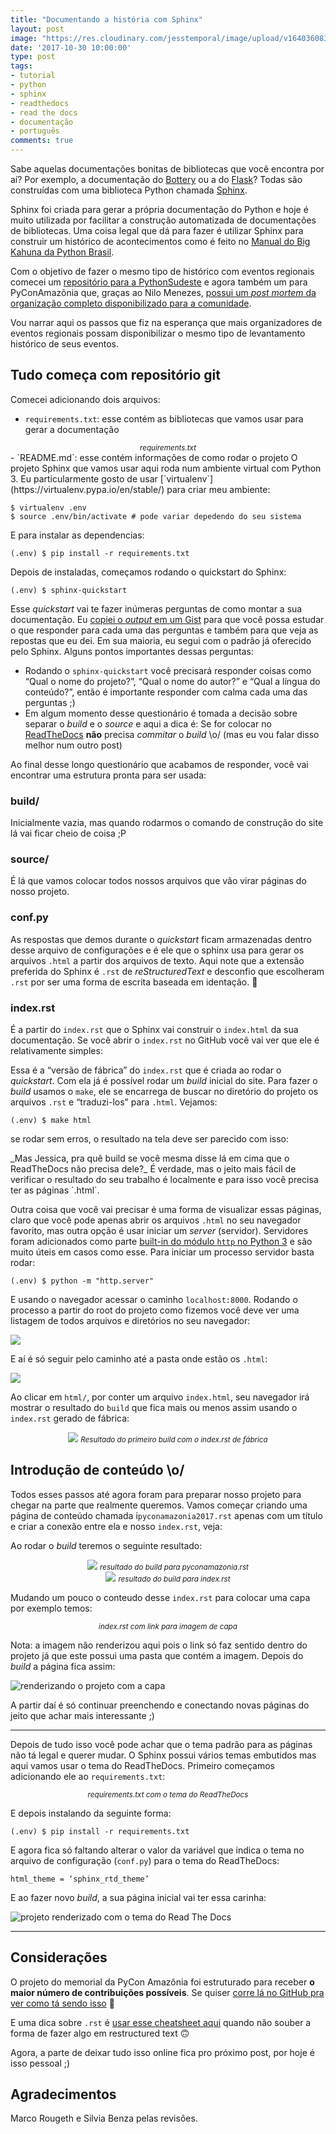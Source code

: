 ```yaml
---
title: "Documentando a história com Sphinx"
layout: post
image: "https://res.cloudinary.com/jesstemporal/image/upload/v1640360836/covers/tutorial_gfgm5n.png"
date: '2017-10-30 10:00:00'
type: post
tags:
- tutorial
- python
- sphinx
- readthedocs
- read the docs
- documentação
- português
comments: true
---
```


Sabe aquelas documentações bonitas de bibliotecas que você encontra por aí? Por exemplo, a documentação do [Bottery](https://docs.bottery.io/en/latest/) ou a do [Flask](http://flask.pocoo.org/docs/0.12/)? Todas são construídas com uma biblioteca Python chamada [Sphinx](http://www.sphinx-doc.org/en/stable/#).

Sphinx foi criada para gerar a própria documentação do Python e hoje é muito utilizada por facilitar a construção automatizada de documentações de bibliotecas. Uma coisa legal que dá para fazer é utilizar Sphinx para construir um histórico de acontecimentos como é feito no [Manual do Big Kahuna da Python Brasil](http://manual-do-big-kahuna.readthedocs.io/en/latest/).

Com o objetivo de fazer o mesmo tipo de histórico com eventos regionais comecei um [repositório para a PythonSudeste](https://github.com/pythonsudeste/pythonsudeste_documentacao) e agora também um para PyConAmazônia que, graças ao Nilo Menezes, [possui um _post mortem_ da organização completo disponibilizado para a comunidade](https://www.dropbox.com/s/tr83g5j5amdkyxt/Pycon%20Amaz%C3%B4nia%202017%20-%20Memorial%20da%20Organiza%C3%A7%C3%A3o%20do%20Evento.pdf?dl=0).

Vou narrar aqui os passos que fiz na esperança que mais organizadores de eventos regionais possam disponibilizar o mesmo tipo de levantamento histórico de seus eventos.

## Tudo começa com repositório git

Comecei adicionando dois arquivos:
- `requirements.txt`: esse contém as bibliotecas que vamos usar para gerar a documentação
<center>
<script src="https://gist.github.com/jtemporal/7e6a99f4245407367dc07740b04f925e.js"></script>
<small>
<i>requirements.txt</i>
</small>
</center>
- `README.md`: esse contém informações de como rodar o projeto
O projeto Sphinx que vamos usar aqui roda num ambiente virtual com Python 3. Eu particularmente gosto de usar [`virtualenv`](https://virtualenv.pypa.io/en/stable/) para criar meu ambiente:

``` console
$ virtualenv .env
$ source .env/bin/activate # pode variar depedendo do seu sistema
```
E para instalar as dependencias:

``` console
(.env) $ pip install -r requirements.txt
```

Depois de instaladas, começamos rodando o quickstart do Sphinx:

``` console
(.env) $ sphinx-quickstart
```
Esse _quickstart_ vai te fazer inúmeras perguntas de como montar a sua documentação. Eu [copiei o _output_ em um Gist](https://gist.github.com/jtemporal/e30f156e6444ca20fe07f65e0c6215bf) para que você possa estudar o que responder para cada uma das perguntas e também para que veja as repostas que eu dei. Em sua maioria, eu segui com o padrão já oferecido pelo Sphinx. Alguns pontos importantes dessas perguntas:

- Rodando o `sphinx-quickstart` você precisará responder coisas como “Qual o nome do projeto?”, “Qual o nome do autor?” e “Qual a língua do conteúdo?”, então é importante responder com calma cada uma das perguntas ;)
- Em algum momento desse questionário é tomada a decisão sobre separar o _build_ e o _source_ e aqui a dica é: Se for colocar no [ReadTheDocs](https://readthedocs.org/) **não** precisa _commitar_ o _build_ \o/ (mas eu vou falar disso melhor num outro post)

Ao final desse longo questionário que acabamos de responder, você vai encontrar uma estrutura pronta para ser usada:

<center>
<script src="https://gist.github.com/jtemporal/e4ef18051ec0d627678ad658826dc362.js"></script>
</center>

### build/
Inicialmente vazia, mas quando rodarmos o comando de construção do site lá vai ficar cheio de coisa ;P

### source/
É lá que vamos colocar todos nossos arquivos que vão virar páginas do nosso projeto.

### conf.py
As respostas que demos durante o _quickstart_ ficam armazenadas dentro desse arquivo de configurações e é ele que o sphinx usa para gerar os arquivos `.html` a partir dos arquivos de texto. Aqui note que a extensão preferida do Sphinx é `.rst` de _reStructuredText_ e desconfio que escolheram `.rst` por ser uma forma de escrita baseada em identação. 👀

### index.rst
É a partir do `index.rst` que o Sphinx vai construir o `index.html` da sua documentação. Se você abrir o `index.rst` no GitHub você vai ver que ele é relativamente simples:

<center>
<script src="https://gist.github.com/jtemporal/39028b49f8c0b851b4bfccf2b4a149fc.js"></script>
</center>

Essa é a “versão de fábrica” do `index.rst` que é criada ao rodar o _quickstart_. Com ela já é possível rodar um _build_ inicial do site. Para fazer o _build_ usamos o `make`, ele se encarrega de buscar no diretório do projeto os arquivos `.rst` e “traduzi-los” para `.html`. Vejamos:

``` console
(.env) $ make html
```

se rodar sem erros, o resultado na tela deve ser parecido com isso:
<center>
<script src="https://gist.github.com/jtemporal/123389890312d764ec16bcea64e06178.js"></script>
</center>
_Mas Jessica, pra quê build se você mesma disse lá em cima que o ReadTheDocs não precisa dele?_ É verdade, mas o jeito mais fácil de verificar o resultado do seu trabalho é localmente e para isso você precisa ter as páginas `.html`.

Outra coisa que você vai precisar é uma forma de visualizar essas páginas, claro que você pode apenas abrir os arquivos `.html` no seu navegador favorito, mas outra opção é usar iniciar um _server_ (servidor). Servidores foram adicionados como parte [built-in do módulo `http` no Python 3](https://docs.python.org/3/library/http.server.html#module-http.server) e são muito úteis em casos como esse. Para iniciar um processo servidor basta rodar:

``` console
(.env) $ python -m "http.server"
```

E usando o navegador acessar o caminho `localhost:8000`. Rodando o processo a partir do root do projeto como fizemos você deve ver uma listagem de todos arquivos e diretórios no seu navegador:

<img src="https://i.imgur.com/cLzKN77.png" style="max-width: 60%;">

E aí é só seguir pelo caminho até a pasta onde estão os `.html`:

<img src="https://i.imgur.com/1XNPT8Q.png" style="max-width: 60%;">

Ao clicar em `html/`, por conter um arquivo `index.html`, seu navegador irá mostrar o resultado do `build` que fica mais ou menos assim usando o `index.rst` gerado de fábrica:


<center>
<img src="https://i.imgur.com/X0VyLbU.png">
<small>
<i>Resultado do primeiro build com o index.rst de fábrica</i>
</small>
</center>

## Introdução de conteúdo \o/

Todos esses passos até agora foram para preparar nosso projeto para chegar na parte que realmente queremos. Vamos começar criando uma página de conteúdo chamada i`pyconamazonia2017.rst` apenas com um título e criar a conexão entre ela e nosso `index.rst`, veja:

<center>
<script src="https://gist.github.com/jtemporal/8d6a0aea5efe3dd251e4787b876863df.js"></script>
</center>

<center>
<script src="https://gist.github.com/jtemporal/b604f5ea85b0240cf2466a91b3726e23.js"></script>
</center>

Ao rodar o _build_ teremos o seguinte resultado:
<center>
<img src="https://i.imgur.com/nA3IG1u.png">
<small>
<i>resultado do build para pyconamazonia.rst</i>
</small>
</center>

<center>
<img src="https://i.imgur.com/7ReRbwJ.png">
<small>
<i>resultado do build para index.rst</i>
</small>
</center>

Mudando um pouco o conteudo desse `index.rst` para colocar uma capa por exemplo temos:
<center>
<script src="https://gist.github.com/jtemporal/5d026f71e9bad58e1ce064551cf49615.js"></script>
<small>
<i>index.rst com link para imagem de capa</i>
</small>
</center>

Nota: a imagem não renderizou aqui pois o link só faz sentido dentro do projeto já que este possui uma pasta que contém a imagem. Depois do _build_ a página fica assim:

![renderizando o projeto com a capa](https://i.imgur.com/skq9ygN.png)

A partir daí é só continuar preenchendo e conectando novas páginas do jeito que achar mais interessante ;)

---

Depois de tudo isso você pode achar que o tema padrão para as páginas não tá legal e querer mudar. O Sphinx possui vários temas embutidos mas aqui vamos usar o tema do ReadTheDocs. Primeiro começamos adicionando ele ao `requirements.txt`:

<center>
<script src="https://gist.github.com/jtemporal/32648f3777c33ff2feb8961c49be9173.js"></script>
<small>
<i>requirements.txt com o tema do ReadTheDocs</i>
</small>
</center>

E depois instalando da seguinte forma:

``` console
(.env) $ pip install -r requirements.txt
```

E agora fica só faltando alterar o valor da variável que indica o tema no arquivo de configuração (`conf.py`) para o tema do ReadTheDocs:

``` console
html_theme = ‘sphinx_rtd_theme’
```
E ao fazer novo _build_, a sua página inicial vai ter essa carinha:

![projeto renderizado com o tema do Read The Docs](https://i.imgur.com/fVXB8YJ.png)

---
## Considerações

O projeto do memorial da PyCon Amazônia foi estruturado para receber **o maior número de contribuições possíveis**. Se quiser [corre lá no GitHub pra ver como tá sendo isso](https://github.com/pythonbrasil/pycon-amazonia-memorial) 🎉

E uma dica sobre `.rst` é [usar esse cheatsheet aqui](https://github.com/ralsina/rst-cheatsheet/blob/master/rst-cheatsheet.rst) quando não souber a forma de fazer algo em restructured text 🙃

Agora, a parte de deixar tudo isso online fica pro próximo post, por hoje é isso pessoal ;)

## Agradecimentos
Marco Rougeth e Silvia Benza pelas revisões.
